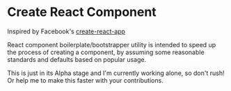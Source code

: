 # Create React Component

Inspired by Facebook's [create-react-app](https://github.com/facebook/create-react-app)

React component boilerplate/bootstrapper utility is intended to speed up the process of creating a component, by assuming some reasonable standards and defaults based on popular usage.

This is just in its Alpha stage and I'm currently working alone, so don't rush! Or help me to make this faster with your contributions.

